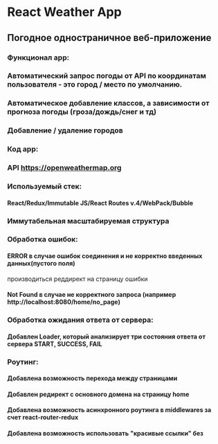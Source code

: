 # React Weather App

## Погодное одностраничное веб-приложение

### Функционал app:

### Автоматический запрос погоды от API по координатам пользователя - это город / место по умолчанию.
### Автоматическое добавление классов, а зависимости от прогноза погоды (гроза/дождь/снег и тд)
### Добавление / удаление городов

### Код app:

### API https://openweathermap.org

### Используемый стек:
#### React/Redux/Immutable JS/React Routes v.4/WebPack/Bubble

### Иммутабельная масштабируемая структура

### Обработка ошибок:
#### ERROR в случае ошибок соединения и не корректно введенных данных(пустого поля)
производиться реддирект на страницу ошибки
#### Not Found в случае не корректного запроса (например http://localhost:8080/home/no_page)

### Обработка ожидания ответа от сервера:
#### Добавлен Loader, который анализирует три состояния ответа от сервера START, SUCCESS, FAIL

### Роутинг:
#### Добавлена возможность перехода между страницами
#### Добавлен редирект с основного домена на страницу home
#### Добавлена возможность асинхронного роутинга в middlewares за счет react-router-redux
#### Добавлена возможность использовать "красивые ссылки" без #




